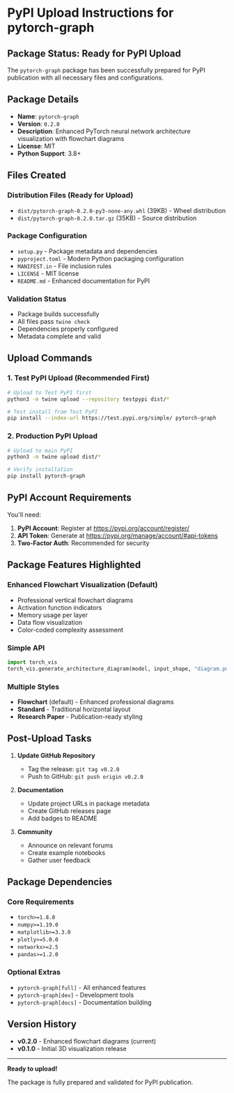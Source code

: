 # PyPI Upload Instructions for pytorch-graph

## Package Status: Ready for PyPI Upload

The `pytorch-graph` package has been successfully prepared for PyPI publication with all necessary files and configurations.

## Package Details

- **Name**: `pytorch-graph`
- **Version**: `0.2.0`
- **Description**: Enhanced PyTorch neural network architecture visualization with flowchart diagrams
- **License**: MIT
- **Python Support**: 3.8+

## Files Created

### Distribution Files (Ready for Upload)
- `dist/pytorch-graph-0.2.0-py3-none-any.whl` (39KB) - Wheel distribution
- `dist/pytorch-graph-0.2.0.tar.gz` (35KB) - Source distribution

### Package Configuration
- `setup.py` - Package metadata and dependencies
- `pyproject.toml` - Modern Python packaging configuration
- `MANIFEST.in` - File inclusion rules
- `LICENSE` - MIT license
- `README.md` - Enhanced documentation for PyPI

### Validation Status
- Package builds successfully
- All files pass `twine check`
- Dependencies properly configured
- Metadata complete and valid

## Upload Commands

### 1. Test PyPI Upload (Recommended First)
```bash
# Upload to Test PyPI first
python3 -m twine upload --repository testpypi dist/*

# Test install from Test PyPI
pip install --index-url https://test.pypi.org/simple/ pytorch-graph
```

### 2. Production PyPI Upload
```bash
# Upload to main PyPI
python3 -m twine upload dist/*

# Verify installation
pip install pytorch-graph
```

## PyPI Account Requirements

You'll need:
1. **PyPI Account**: Register at https://pypi.org/account/register/
2. **API Token**: Generate at https://pypi.org/manage/account/#api-tokens
3. **Two-Factor Auth**: Recommended for security

## Package Features Highlighted

### Enhanced Flowchart Visualization (Default)
- Professional vertical flowchart diagrams
- Activation function indicators
- Memory usage per layer
- Data flow visualization
- Color-coded complexity assessment

### Simple API
```python
import torch_vis
torch_vis.generate_architecture_diagram(model, input_shape, "diagram.png")
```

### Multiple Styles
- **Flowchart** (default) - Enhanced professional diagrams
- **Standard** - Traditional horizontal layout
- **Research Paper** - Publication-ready styling

## Post-Upload Tasks

1. **Update GitHub Repository**
   - Tag the release: `git tag v0.2.0`
   - Push to GitHub: `git push origin v0.2.0`

2. **Documentation**
   - Update project URLs in package metadata
   - Create GitHub releases page
   - Add badges to README

3. **Community**
   - Announce on relevant forums
   - Create example notebooks
   - Gather user feedback

## Package Dependencies

### Core Requirements
- `torch>=1.8.0`
- `numpy>=1.19.0`
- `matplotlib>=3.3.0`
- `plotly>=5.0.0`
- `networkx>=2.5`
- `pandas>=1.2.0`

### Optional Extras
- `pytorch-graph[full]` - All enhanced features
- `pytorch-graph[dev]` - Development tools
- `pytorch-graph[docs]` - Documentation building

## Version History

- **v0.2.0** - Enhanced flowchart diagrams (current)
- **v0.1.0** - Initial 3D visualization release

---

**Ready to upload!**

The package is fully prepared and validated for PyPI publication. 